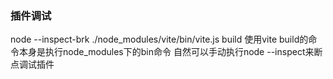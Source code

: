 ### 插件调试
node --inspect-brk ./node_modules/vite/bin/vite.js build
使用vite build的命令本身是执行node_modules下的bin命令
自然可以手动执行node --inspect来断点调试插件